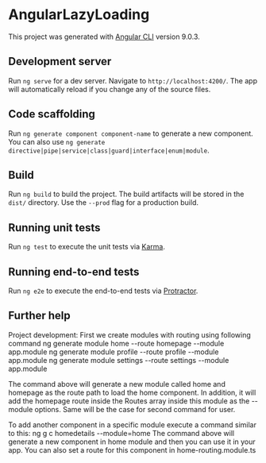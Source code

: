 # AngularLazyLoading

This project was generated with [Angular CLI](https://github.com/angular/angular-cli) version 9.0.3.

## Development server

Run `ng serve` for a dev server. Navigate to `http://localhost:4200/`. The app will automatically reload if you change any of the source files.

## Code scaffolding

Run `ng generate component component-name` to generate a new component. You can also use `ng generate directive|pipe|service|class|guard|interface|enum|module`.

## Build

Run `ng build` to build the project. The build artifacts will be stored in the `dist/` directory. Use the `--prod` flag for a production build.

## Running unit tests

Run `ng test` to execute the unit tests via [Karma](https://karma-runner.github.io).

## Running end-to-end tests

Run `ng e2e` to execute the end-to-end tests via [Protractor](http://www.protractortest.org/).

## Further help

Project development:
First we create modules with routing using following command
    ng generate module home --route homepage --module app.module
    ng generate module profile --route profile --module app.module
    ng generate module settings --route settings --module app.module

The command above will generate a new module called home and homepage as the route path to load the home component. In addition, it will add the homepage route inside the Routes array inside this module as the --module options. Same will be the case for second command for user.

To add another component in a specific module execute a command similar to this:
    ng g c homedetails --module=home
The command above will generate a new component in home module and then you can use it in your app. You can also set a route for this component in home-routing.module.ts
